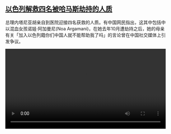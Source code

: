 <!--1718178424000-->
[以色列解救四名被哈马斯劫持的人质](https://www.dw.com/zh/%E4%BB%A5%E8%89%B2%E5%88%97%E8%A7%A3%E6%95%91%E5%9B%9B%E5%90%8D%E8%A2%AB%E5%93%88%E9%A9%AC%E6%96%AF%E5%8A%AB%E6%8C%81%E7%9A%84%E4%BA%BA%E8%B4%A8/a-69314911)
------

<p>总理内塔尼亚胡亲自到医院迎接四名获救的人质。有中国网民指出，这其中包括中以混血女孩诺娃·阿加曼尼(Noa Argamani)，在她去年10月遭劫持之后，她的母亲有关「加入以色列籍你们中国人就不能帮助我了吗」的言论曾在中国社交媒体上引发争议。</small></p><video src="https://tvdownloaddw-a.akamaihd.net/Events/mp4/vdt_zh/2024/dwvgchi240609_dwvgchi240609_israel-ltr-wide_01icw_AVC_1280x720.mp4" controls style="width:100%"></video>
